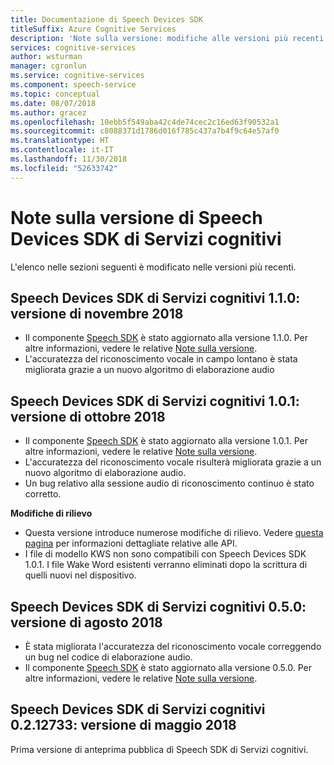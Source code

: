 ```yaml
---
title: Documentazione di Speech Devices SDK
titleSuffix: Azure Cognitive Services
description: 'Note sulla versione: modifiche alle versioni più recenti'
services: cognitive-services
author: wsturman
manager: cgronlun
ms.service: cognitive-services
ms.component: speech-service
ms.topic: conceptual
ms.date: 08/07/2018
ms.author: gracez
ms.openlocfilehash: 10ebb5f549aba42c4de74cec2c16ed63f90532a1
ms.sourcegitcommit: c8088371d1786d016f785c437a7b4f9c64e57af0
ms.translationtype: HT
ms.contentlocale: it-IT
ms.lasthandoff: 11/30/2018
ms.locfileid: "52633742"
---
```

# <a name="release-notes-of-cognitive-services-speech-devices-sdk"></a>Note sulla versione di Speech Devices SDK di Servizi cognitivi

L'elenco nelle sezioni seguenti è modificato nelle versioni più recenti.

## <a name="cognitive-services-speech-devices-sdk-110-2018-nov-release"></a>Speech Devices SDK di Servizi cognitivi 1.1.0: versione di novembre 2018 

* Il componente [Speech SDK](https://docs.microsoft.com/azure/cognitive-services/speech-service/speech-sdk-reference) è stato aggiornato alla versione 1.1.0. Per altre informazioni, vedere le relative [Note sulla versione](https://aka.ms/csspeech/whatsnew). 
* L'accuratezza del riconoscimento vocale in campo lontano è stata migliorata grazie a un nuovo algoritmo di elaborazione audio  

## <a name="cognitive-services-speech-devices-sdk-101-2018-oct-release"></a>Speech Devices SDK di Servizi cognitivi 1.0.1: versione di ottobre 2018 

* Il componente [Speech SDK](https://docs.microsoft.com/azure/cognitive-services/speech-service/speech-sdk-reference) è stato aggiornato alla versione 1.0.1. Per altre informazioni, vedere le relative [Note sulla versione](https://aka.ms/csspeech/whatsnew). 
* L'accuratezza del riconoscimento vocale risulterà migliorata grazie a un nuovo algoritmo di elaborazione audio.  
* Un bug relativo alla sessione audio di riconoscimento continuo è stato corretto.

**Modifiche di rilievo** 

* Questa versione introduce numerose modifiche di rilievo. Vedere [questa pagina](https://aka.ms/csspeech/breakingchanges_1_0_0) per informazioni dettagliate relative alle API. 
* I file di modello KWS non sono compatibili con Speech Devices SDK 1.0.1. I file Wake Word esistenti verranno eliminati dopo la scrittura di quelli nuovi nel dispositivo. 

## <a name="cognitive-services-speech-devices-sdk-050-2018-aug-release"></a>Speech Devices SDK di Servizi cognitivi 0.5.0: versione di agosto 2018

* È stata migliorata l'accuratezza del riconoscimento vocale correggendo un bug nel codice di elaborazione audio.
* Il componente [Speech SDK](https://docs.microsoft.com/azure/cognitive-services/speech-service/speech-sdk-reference) è stato aggiornato alla versione 0.5.0. Per altre informazioni, vedere le relative [Note sulla versione](releasenotes.md#cognitive-services-speech-sdk-050-2018-july-release).

## <a name="cognitive-services-speech-devices-sdk-0212733-2018-may-release"></a>Speech Devices SDK di Servizi cognitivi 0.2.12733: versione di maggio 2018

Prima versione di anteprima pubblica di Speech SDK di Servizi cognitivi.
